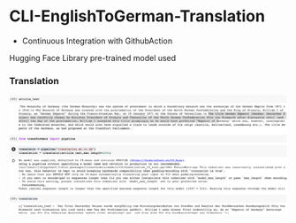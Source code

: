 # CLI-EnglishToGerman-Translation

* Continuous Integration with GithubAction

Hugging Face Library pre-trained model used

### Translation

![pre trained model translating english to german](translation.png)
